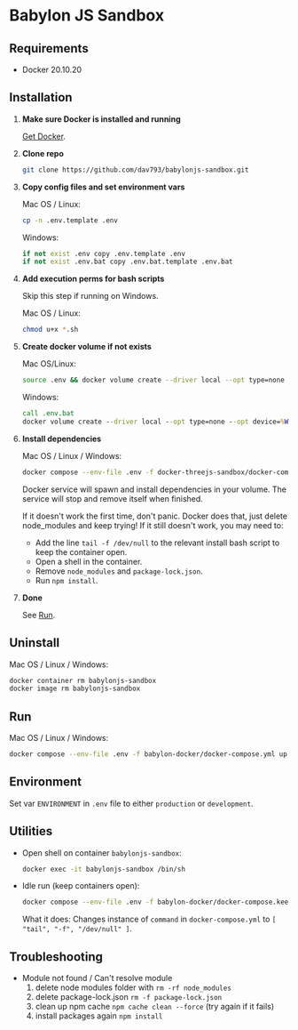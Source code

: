 # Babylon JS Sandbox

## Requirements
* Docker 20.10.20

## Installation

1. **Make sure Docker is installed and running**

    [Get Docker](https://docs.docker.com/get-docker/).

2. **Clone repo**

    ```bash
    git clone https://github.com/dav793/babylonjs-sandbox.git
    ``` 

3. **Copy config files and set environment vars**

    Mac OS / Linux:
    ```bash
    cp -n .env.template .env
    ```

    Windows:
    ```cmd
    if not exist .env copy .env.template .env
    if not exist .env.bat copy .env.bat.template .env.bat
    ```

4. **Add execution perms for bash scripts**

    Skip this step if running on Windows.

    Mac OS / Linux:
    ```bash
    chmod u+x *.sh
    ```

5. **Create docker volume if not exists**

    Mac OS/Linux:
    ```bash
    source .env && docker volume create --driver local --opt type=none --opt device=${WORKING_DIR} --opt o=bind ${VOLUME_NAME}
    ```

    Windows:
    ```cmd
    call .env.bat
    docker volume create --driver local --opt type=none --opt device=%WORKING_DIR% --opt o=bind %VOLUME_NAME%
    ```

6. **Install dependencies**

    Mac OS / Linux / Windows:
    ```bash
    docker compose --env-file .env -f docker-threejs-sandbox/docker-compose.install.yml up
    ```

    Docker service will spawn and install dependencies in your volume. The service will stop and remove itself when finished. 

    If it doesn't work the first time, don't panic. Docker does that, just delete node_modules and keep trying!
    If it still doesn't work, you may need to:
    * Add the line `tail -f /dev/null` to the relevant install bash script to keep the container open.
    * Open a shell in the container.
    * Remove `node_modules` and `package-lock.json`.
    * Run `npm install`.

7. **Done** 

    See [Run](#run).

## Uninstall

Mac OS / Linux / Windows:
```bash
docker container rm babylonjs-sandbox
docker image rm babylonjs-sandbox
```

## Run

Mac OS / Linux / Windows:
```bash
docker compose --env-file .env -f babylon-docker/docker-compose.yml up
```

## Environment

Set var `ENVIRONMENT` in `.env` file to either `production` or `development`.

## Utilities

* Open shell on container `babylonjs-sandbox`:

    ```bash
    docker exec -it babylonjs-sandbox /bin/sh
    ```

* Idle run (keep containers open):

    ```bash
    docker compose --env-file .env -f babylon-docker/docker-compose.keep-open.yml up
    ```

    What it does: Changes instance of `command` in `docker-compose.yml` to `[ "tail", "-f", "/dev/null" ]`.

## Troubleshooting

* Module not found / Can't resolve module
    1. delete node modules folder with `rm -rf node_modules`
    2. delete package-lock.json `rm -f package-lock.json`
    3. clean up npm cache `npm cache clean --force` (try again if it fails)
    4. install packages again `npm install`